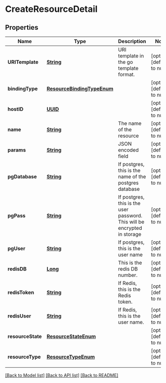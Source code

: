 # CreateResourceDetail
## Properties

Name | Type | Description | Notes
------------ | ------------- | ------------- | -------------
**URITemplate** | [**String**](string.md) | URI template in the go template format. | [optional] [default to null]
**bindingType** | [**ResourceBindingTypeEnum**](ResourceBindingTypeEnum.md) |  | [optional] [default to null]
**hostID** | [**UUID**](UUID.md) |  | [optional] [default to null]
**name** | [**String**](string.md) | The name of the resource | [optional] [default to null]
**params** | [**String**](string.md) | JSON encoded field | [optional] [default to null]
**pgDatabase** | [**String**](string.md) | If postgres, this is the name of the postgres database | [optional] [default to null]
**pgPass** | [**String**](string.md) | If postgres, this is the user password.  This will be encrypted in storage | [optional] [default to null]
**pgUser** | [**String**](string.md) | If postgres, this is the user name | [optional] [default to null]
**redisDB** | [**Long**](long.md) | This is the redis DB number. | [optional] [default to null]
**redisToken** | [**String**](string.md) | If Redis, this is the Redis token. | [optional] [default to null]
**redisUser** | [**String**](string.md) | If Redis, this is the user name. | [optional] [default to null]
**resourceState** | [**ResourceStateEnum**](ResourceStateEnum.md) |  | [optional] [default to null]
**resourceType** | [**ResourceTypeEnum**](ResourceTypeEnum.md) |  | [optional] [default to null]

[[Back to Model list]](../README.md#documentation-for-models) [[Back to API list]](../README.md#documentation-for-api-endpoints) [[Back to README]](../README.md)

